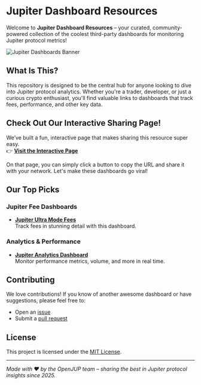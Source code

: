 # Jupiter Dashboard Resources

Welcome to **Jupiter Dashboard Resources** – your curated, community-powered collection of the coolest third-party dashboards for monitoring Jupiter protocol metrics!

![Jupiter Dashboards Banner](https://via.placeholder.com/800x200?text=Jupiter+Dashboard+Resources)

## What Is This?
This repository is designed to be the central hub for anyone looking to dive into Jupiter protocol analytics. Whether you're a trader, developer, or just a curious crypto enthusiast, you'll find valuable links to dashboards that track fees, performance, and other key data.

## Check Out Our Interactive Sharing Page!
We’ve built a fun, interactive page that makes sharing this resource super easy.  
👉 **[Visit the Interactive Page](https://OpenJUP.github.io/jupiter-dashboard-resources)**

On that page, you can simply click a button to copy the URL and share it with your network. Let's make these dashboards go viral!

## Our Top Picks
### Jupiter Fee Dashboards
- **[Jupiter Ultra Mode Fees](https://flipsidecrypto.xyz/flyingfish/jupiter-ultra-mode-fees-kOtd0W)**  
  Track fees in stunning detail with this dashboard.

### Analytics & Performance
- **[Jupiter Analytics Dashboard](https://dashboards.gauntlet.xyz/protocols/jupiter)**  
  Monitor performance metrics, volume, and more in real time.

## Contributing
We love contributions! If you know of another awesome dashboard or have suggestions, please feel free to:
- Open an [issue](https://github.com/OpenJUP/jupiter-dashboard-resources/issues)
- Submit a [pull request](https://github.com/OpenJUP/jupiter-dashboard-resources/pulls)

## License
This project is licensed under the [MIT License](LICENSE).

---

*Made with ❤️ by the OpenJUP team – sharing the best in Jupiter protocol insights since 2025.*
